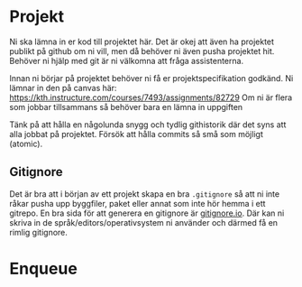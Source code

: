 # Projekt
Ni ska lämna in er kod till projektet här. Det är okej att även ha projektet publikt på github om ni vill, men då behöver ni även pusha projektet hit. Behöver ni hjälp med git är ni välkomna att fråga assistenterna.

Innan ni börjar på projektet behöver ni få er projektspecifikation godkänd. Ni lämnar in den på canvas här: https://kth.instructure.com/courses/7493/assignments/82729 Om ni är flera som jobbar tillsammans så behöver bara en lämna in uppgiften

Tänk på att hålla en någolunda snygg och tydlig githistorik där det syns att alla jobbat på projektet. Försök att hålla commits så små som möjligt (atomic).

## Gitignore
Det är bra att i början av ett projekt skapa en bra `.gitignore` så att ni inte råkar pusha upp byggfiler, paket eller annat som inte hör hemma i ett gitrepo.
En bra sida för att generera en gitignore är [gitignore.io](https://gitignore.io/). Där kan ni skriva in de språk/editors/operativsystem ni använder och därmed få en rimlig gitignore.

# Enqueue

